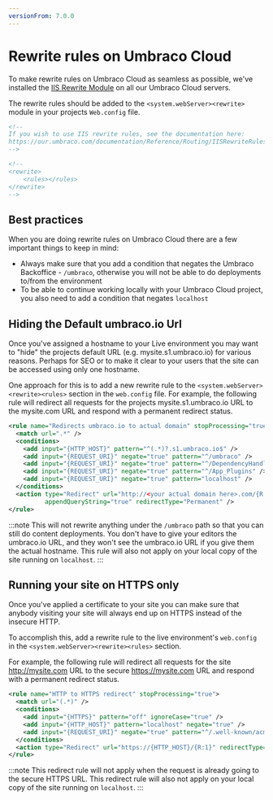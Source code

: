 ```yaml
---
versionFrom: 7.0.0
---
```


# Rewrite rules on Umbraco Cloud

To make rewrite rules on Umbraco Cloud as seamless as possible, we've installed the [IIS Rewrite Module](https://our.umbraco.com/Documentation/Reference/Routing/IISRewriteRules/) on all our Umbraco Cloud servers.

The rewrite rules should be added to the `<system.webServer><rewrite>` module in your projects `Web.config` file.

```xml
<!--
If you wish to use IIS rewrite rules, see the documentation here: 
https://our.umbraco.com/documentation/Reference/Routing/IISRewriteRules
-->

<!--
<rewrite>
    <rules></rules>
</rewrite>
-->
```

## Best practices

When you are doing rewrite rules on Umbraco Cloud there are a few important things to keep in mind:

- Always make sure that you add a condition that negates the Umbraco Backoffice - `/umbraco`, otherwise you will not be able to do deployments to/from the environment
- To be able to continue working locally with your Umbraco Cloud project, you also need to add a condition that negates `localhost`

## Hiding the Default umbraco.io Url

Once you've assigned a hostname to your Live environment you may want to "hide" the projects default URL (e.g. mysite.s1.umbraco.io) for various reasons. Perhaps for SEO or to make it clear to your users that the site can be accessed using only one hostname.

One approach for this is to add a new rewrite rule to the `<system.webServer><rewrite><rules>` section in the `web.config` file. For example, the following rule will redirect all requests for the projects mysite.s1.umbraco.io URL to the mysite.com URL and respond with a permanent redirect status.        

```xml
<rule name="Redirects umbraco.io to actual domain" stopProcessing="true">
  <match url=".*" />
  <conditions>
    <add input="{HTTP_HOST}" pattern="^(.*)?.s1.umbraco.io$" />
    <add input="{REQUEST_URI}" negate="true" pattern="^/umbraco" />
    <add input="{REQUEST_URI}" negate="true" pattern="^/DependencyHandler.axd" />
    <add input="{REQUEST_URI}" negate="true" pattern="^/App_Plugins" />
    <add input="{REQUEST_URI}" negate="true" pattern="localhost" />
  </conditions>
  <action type="Redirect" url="http://<your actual domain here>.com/{R:0}" 
          appendQueryString="true" redirectType="Permanent" />
</rule>
```

:::note
This will not rewrite anything under the `/umbraco` path so that you can still do content deployments. You don't have to give your editors the umbraco.io URL, and they won't see the umbraco.io URL if you give them the actual hostname. This rule will also not apply on your local copy of the site running on `localhost`.
:::

## Running your site on HTTPS only

Once you've applied a certificate to your site you can make sure that anybody visiting your site will always end up on HTTPS instead of the insecure HTTP.

To accomplish this, add a rewrite rule to the live environment's `web.config` in the `<system.webServer><rewrite><rules>` section. 

For example, the following rule will redirect all requests for the site http://mysite.com URL to the secure https://mysite.com URL and respond with a permanent redirect status. 

```xml
<rule name="HTTP to HTTPS redirect" stopProcessing="true">
  <match url="(.*)" />
  <conditions>
    <add input="{HTTPS}" pattern="off" ignoreCase="true" />
    <add input="{HTTP_HOST}" pattern="localhost" negate="true" />
    <add input="{REQUEST_URI}" negate="true" pattern="^/.well-known/acme-challenge" />
  </conditions>
  <action type="Redirect" url="https://{HTTP_HOST}/{R:1}" redirectType="Permanent" />
</rule>
```

:::note
This redirect rule will not apply when the request is already going to the secure HTTPS URL. This redirect rule will also not apply on your local copy of the site running on `localhost`.
:::
